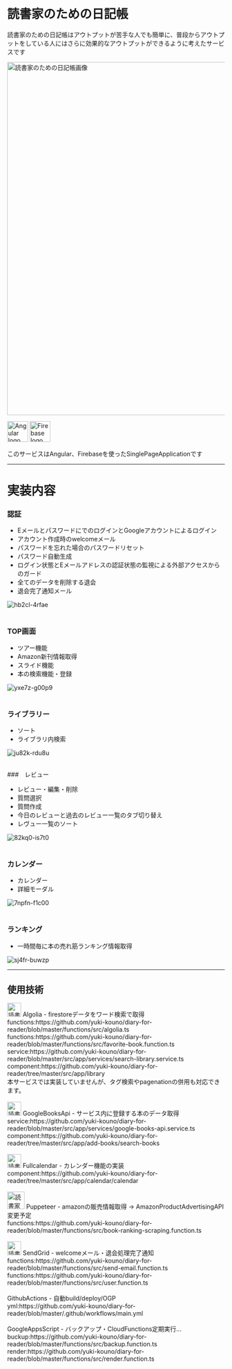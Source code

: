 # 読書家のための日記帳

読書家のための日記帳はアウトプットが苦手な人でも簡単に、普段からアウトプットをしている人にはさらに効果的なアウトプットができるように考えたサービスです

<img width="817" alt="読書家のための日記帳画像" src="https://user-images.githubusercontent.com/57104153/117559800-540a3b00-b0c3-11eb-91f0-6e282f390776.png">

<img height="48px" alt="Angular logo" src="https://user-images.githubusercontent.com/57104153/117561733-693b9580-b0d4-11eb-8785-6ce44787f793.png"> <img height="48px" alt="Firebase logo" src="https://user-images.githubusercontent.com/57104153/117561754-8c664500-b0d4-11eb-8e9c-d83707db1dd7.png">

このサービスはAngular、Firebaseを使ったSinglePageApplicationです

***

# 実装内容

### 認証

- EメールとパスワードにでのログインとGoogleアカウントによるログイン
- アカウント作成時のwelcomeメール
- パスワードを忘れた場合のパスワードリセット
- パスワード自動生成
- ログイン状態とEメールアドレスの認証状態の監視による外部アクセスからのガード
- 全てのデータを削除する退会
- 退会完了通知メール

![hb2cl-4rfae](https://user-images.githubusercontent.com/57104153/122393710-219c0980-cfb0-11eb-9fc8-a1f19261de18.gif)<br><br>

### TOP画面

- ツアー機能
- Amazon新刊情報取得
- スライド機能
- 本の検索機能・登録


![yxe7z-g00p9](https://user-images.githubusercontent.com/57104153/122399662-f4525a00-cfb5-11eb-9099-d2481f771fd0.gif)<br><br>

### ライブラリー

- ソート
- ライブラリ内検索

![ju82k-rdu8u](https://user-images.githubusercontent.com/57104153/122404456-367d9a80-cfba-11eb-8003-780422e2d5b6.gif)<br><br>

###　レビュー

- レビュー・編集・削除
- 質問選択
- 質問作成
- 今日のレビューと過去のレビュー一覧のタブ切り替え
- レヴュー一覧のソート

![82kq0-is7t0](https://user-images.githubusercontent.com/57104153/122407728-cfadb080-cfbc-11eb-80be-82530d0af320.gif)<br><br>

### カレンダー

- カレンダー
- 詳細モーダル

![7npfn-f1c00](https://user-images.githubusercontent.com/57104153/122408938-b48f7080-cfbd-11eb-946c-9456dbefd733.gif)<br><br>

### ランキング

- 一時間毎に本の売れ筋ランキング情報取得

![sj4fr-buwzp](https://user-images.githubusercontent.com/57104153/122410760-2b793900-cfbf-11eb-8aa7-61afd35a3683.gif)


***

## 使用技術

<img height="32px" alt="読書家のための日記帳画像" src="https://user-images.githubusercontent.com/57104153/117562499-5035e300-b0da-11eb-9737-15012e812ef3.png">
Algolia - firestoreデータをワード検索で取得
<br>
functions:https://github.com/yuki-kouno/diary-for-reader/blob/master/functions/src/algolia.ts<br>
functions:https://github.com/yuki-kouno/diary-for-reader/blob/master/functions/src/favorite-book.function.ts
service:https://github.com/yuki-kouno/diary-for-reader/blob/master/src/app/services/search-library.service.ts<br>
component:https://github.com/yuki-kouno/diary-for-reader/tree/master/src/app/library<br>
本サービスでは実装していませんが、タグ検索やpagenationの併用も対応できます。
<br>
<br>
<img height="32px" alt="読書家のための日記帳画像" src="https://user-images.githubusercontent.com/57104153/117562794-a86de480-b0dc-11eb-817e-3c27c06828ee.png">
GoogleBooksApi - サービス内に登録する本のデータ取得
<br>
service:https://github.com/yuki-kouno/diary-for-reader/blob/master/src/app/services/google-books-api.service.ts<br>
component:https://github.com/yuki-kouno/diary-for-reader/tree/master/src/app/add-books/search-books
<br>
<br>
<img height="32px" alt="読書家のための日記帳画像" src="https://user-images.githubusercontent.com/57104153/117563013-f0d9d200-b0dd-11eb-8803-6e071e169c26.png">
Fullcalendar - カレンダー機能の実装
<br>
component:https://github.com/yuki-kouno/diary-for-reader/tree/master/src/app/calendar/calendar
<br>
<br>
<img height="40px" alt="読書家のための日記帳画像" src="https://user-images.githubusercontent.com/57104153/117563084-7b223600-b0de-11eb-91c8-fafdfbcfd01c.png">
Puppeteer - amazonの販売情報取得 -> AmazonProductAdvertisingAPI変更予定
<br>
functions:https://github.com/yuki-kouno/diary-for-reader/blob/master/functions/src/book-ranking-scraping.function.ts
<br>
<br>
<img height="32px" alt="読書家のための日記帳画像" src="https://user-images.githubusercontent.com/57104153/117563163-08fe2100-b0df-11eb-92ca-35b2ea434c56.png">
SendGrid - welcomeメール・退会処理完了通知
<br>
functions:https://github.com/yuki-kouno/diary-for-reader/blob/master/functions/src/send-email.function.ts
functions:https://github.com/yuki-kouno/diary-for-reader/blob/master/functions/src/user.function.ts
<br>
<br>
GithubActions - 自動build/deploy/OGP<br>
yml:https://github.com/yuki-kouno/diary-for-reader/blob/master/.github/workflows/main.yml
<br><br>
GoogleAppsScript - バックアップ・CloudFunctions定期実行...<br>
buckup:https://github.com/yuki-kouno/diary-for-reader/blob/master/functions/src/backup.function.ts<br>
render:https://github.com/yuki-kouno/diary-for-reader/blob/master/functions/src/render.function.ts

